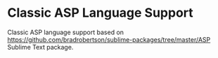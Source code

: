 # Classic ASP Language Support

Classic ASP language support based on https://github.com/bradrobertson/sublime-packages/tree/master/ASP Sublime Text package.
